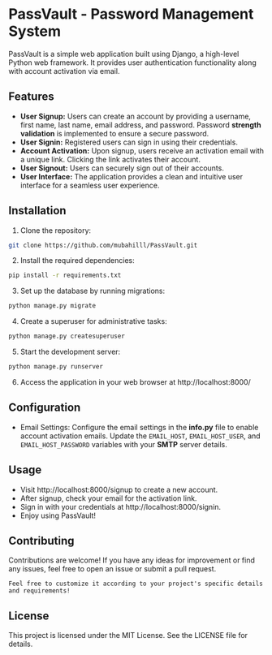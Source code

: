 # PassVault - Password Management System

PassVault is a simple web application built using Django, a high-level Python web framework. It provides user authentication functionality along with account activation via email.

## Features

- **User Signup:** Users can create an account by providing a username, first name, last name, email address, and password. Password **strength validation** is implemented to ensure a secure password.
- **User Signin:** Registered users can sign in using their credentials.
- **Account Activation:** Upon signup, users receive an activation email with a unique link. Clicking the link activates their account.
- **User Signout:** Users can securely sign out of their accounts.
- **User Interface:** The application provides a clean and intuitive user interface for a seamless user experience.

## Installation

1. Clone the repository:

```bash
git clone https://github.com/mubahilll/PassVault.git
```
2. Install the required dependencies:
```bash
pip install -r requirements.txt
```
3. Set up the database by running migrations:
```bash
python manage.py migrate
```
4. Create a superuser for administrative tasks:
```bash
python manage.py createsuperuser
```
5. Start the development server:
```bash
python manage.py runserver
```
6. Access the application in your web browser at http://localhost:8000/
## Configuration
* Email Settings: Configure the email settings in the **info.py** file to enable account activation emails. Update the `EMAIL_HOST`, `EMAIL_HOST_USER`, and `EMAIL_HOST_PASSWORD` variables with your **SMTP** server details.
## Usage
* Visit http://localhost:8000/signup to create a new account.
* After signup, check your email for the activation link.
* Sign in with your credentials at http://localhost:8000/signin.
* Enjoy using PassVault!

## Contributing
Contributions are welcome! If you have any ideas for improvement or find any issues, feel free to open an issue or submit a pull request.

```
Feel free to customize it according to your project's specific details and requirements!
```

## License
This project is licensed under the MIT License. See the LICENSE file for details.





